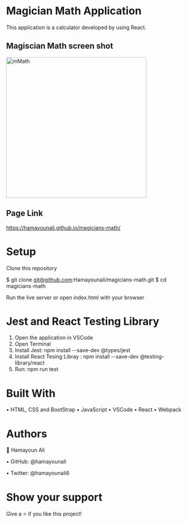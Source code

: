# Magician Math Application 
This application is a calculator developed by using React. 

## Magiscian Math screen shot
<img width="379" alt="mMath" src="https://user-images.githubusercontent.com/22744775/184135427-f12af43f-9328-429c-a111-0f262e142cd4.PNG">

## Page Link 
https://hamayounali.github.io/magicians-math/

# Setup
Clone this repository

$ git clone git@github.com:Hamayounali/magicians-math.git
$ cd magicians-math

Run the live server or open index.html with your browser

# Jest and React Testing Library 
1. Open the application in VSCode
2. Open Terminal 
3. Install Jest: npm install --save-dev @types/jest
4. Install React Tesing Libray : npm install --save-dev @testing-library/react
5. Run: npm run test 


# Built With

• HTML, CSS and BootStrap
• JavaScript
• VSCode
• React
• Webpack


# Authors
👤 Hamayoun Ali

• GitHub: @hamayounali

• Twitter: @hamayounali6


# Show your support
Give a ⭐️ if you like this project!
